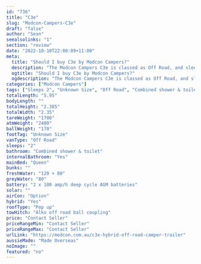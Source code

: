 ```yaml
---
id: "736"
title: "C3e"
slug: "Modcon-Campers-C3e"
draft: "false"
author: "Sean"
seealsolinks: "1"
section: "review"
date: "2022-10-10T22:00:09+11:00"
meta:
  title: "Should I buy C3e by Modcon Campers?"
  description: "The Modcon Campers C3e is classed as Off Road, and sleeps 2 people. It is Made Overseas and comes in at Unknown Size. It generally has Combined shower & toilet."
  ogtitle: "Should I buy C3e by Modcon Campers?"
  ogdescription: "The Modcon Campers C3e is classed as Off Road, and sleeps 2 people. It is Made Overseas and comes in at Unknown Size. It generally has Combined shower & toilet."
categories: ["Modcon Campers"]
tags: ["Sleeps 2", "Unknown Size", "Off Road", "Combined shower & toilet", "Pop up", "Price Unknown", "Made Overseas"]
totalLength: "5.95"
bodyLength: ""
totalHeight: "2.385"
totalWidth: "2.35"
tareWeight: "1700"
atmWeight: "2400"
ballWeight: "170"
footTag: "Unknown Size"
vanType: "Off Road"
sleeps: "2"
bathroom: "Combined shower & toilet"
internalBathroom: "Yes"
mainBed: "Queen"
bunks: ""
freshWater: "120 + 80"
greyWater: "80"
battery: "2 x 100 amp/h deep cycle AGM batteries"
solar: ""
airCon: "Option"
hybrid: "Yes"
roofType: "Pop up"
towHitch: "Alko off road ball coupling"
price: "Contact Seller"
priceRangeMin: "Contact Seller"
priceRangeMax: "Contact Seller"
urlLink: "https://modcon.com.au/c3e-hybrid-off-road-camper-trailer"
aussieMade: "Made Overseas"
noImage: ""
featured: "no"
---
```

